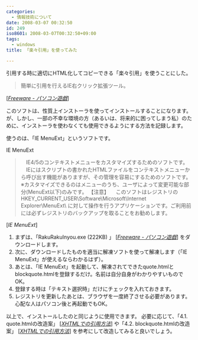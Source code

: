 ```yaml
---
categories:
  - 情報技術について
date: 2008-03-07 00:32:50
id: 249
iso8601: 2008-03-07T00:32:50+09:00
tags:
  - windows
title: 「楽々引用」を使ってみた

---
```


引用する時に適切にHTML化してコピーできる「楽々引用」を使うことにした。

<blockquote cite="http://pasokon-yugi.cool.ne.jp/freeware/#RAKUINYOU" title="Source: Freeware - パソコン遊戯; Accessed Date: 3/7/2008" class="blockquote">
簡単に引用を行えるIE右クリック拡張ツール。
</blockquote>

<div class="cite"> [<cite><a href="http://www.infoseek.co.jp">Freeware - パソコン遊戯</a></cite>] </div>

このソフトは、性質上インストーラを使ってインストールすることになります。
が、しかし、一部の不幸な環境の方（あるいは、将来的に困ってしまう私）のために、インストーラを使わなくても使用できるようにする方法を記録します。


使うのは、「IE MenuExt」というソフトです。

<div class="quotetitle">IE MenuExt</div>

<blockquote cite="http://www.uryusoft.com/software/IEMenuExt/" title="Source: IE MenuExt; Accessed Date: 3/7/2008" class="blockquote">
　IE4/5のコンテキストメニューをカスタマイズするためのソフトです。
　IEにはスクリプトの書かれたHTMLファイルをコンテキストメニューから呼び出す機能がありますが、その管理を容易にするためのソフトです。
※カスタマイズできるのはメニューのうち、ユーザによって変更可能な部分(MenuExt以下)のみです。
【注意】
　このソフトはレジストリの HKEY_CURRENT_USER\Software\Microsoft\Internet Explorer\MenuExt\ に対して操作を行うアプリケーションです。ご利用前には必ずレジストリのバックアップを取ることをお勧めします。 
</blockquote>

<div class="cite"> [<cite>IE MenuExt</cite>] </div>

<ol>
  <li>まずは、「<quote>RakuRakuInyou.exe (222KB) </quote>」 [<cite title="Source: Freeware - パソコン遊戯; Accessed Date: 3/7/2008"><a href="http://www.infoseek.co.jp">Freeware - パソコン遊戯</a></cite>] をダウンロードします。</li>
  <li>次に、ダウンロードしたものを適当に解凍ソフトを使って解凍します（「IE MenuExt」が使えるならわかるはず）。</li>
  <li>あとは、「IE MenuExt」を起動して、解凍されてできたquote.htmlとblockquote.htmlを登録するだけ。名前は自分自身がわかりやすいものでOK。</li>
  <li>登録する時は「テキスト選択時」だけにチェックを入れておきます。</li>
  <li>レジストリを更新したあとは、ブラウザを一度終了させる必要があります。心配な人はパソコン後と再起動でもOK。</li>
</ol>

以上で、インストールしたのと同じように使用できます。
必要に応じて、「<quote>4.1. quote.htmlの改造案</quote>」 [<cite title="Source: XHTMLでの引用方法; Accessed Date: 3/7/2008"><a href="http://www.nagaitosiya.com/c/quotation.html">XHTMLでの引用方法</a></cite>] や「<quote>4.2. blockquote.htmlの改造案</quote>」 [<cite title="Source: XHTMLでの引用方法; Accessed Date: 3/7/2008"><a href="http://www.nagaitosiya.com/c/quotation.html">XHTMLでの引用方法</a></cite>] を参考にして改造してみると良いでしょう。
